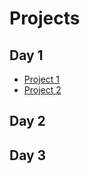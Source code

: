 # Projects

## Day 1

* [Project 1](https://github.com/nyupredocs/modularizationandtesting/blob/master/Projects/Project_1_HendricksLeukhina.ipynb)
* [Project 2](https://github.com/nyupredocs/modularizationandtesting/blob/master/Projects/Project_2_PackageBuilding.md)


## Day 2


## Day 3


